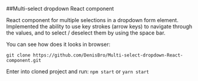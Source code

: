 ##Multi-select	dropdown	React	component

React	component	for	multiple	selections in	a	dropdown	form	element.
Implemented	the	ability	to	use	key	strokes	(arrow	keys)	to	navigate	through	the	values,	and
to	select	/	deselect	them	by	using	the	space	bar.

You can see how does it looks in browser:
```
git clone https://github.com/DenisBro/Multi-select-dropdown-React-component.git
```

Enter into cloned project and run: `npm start` or `yarn start`
